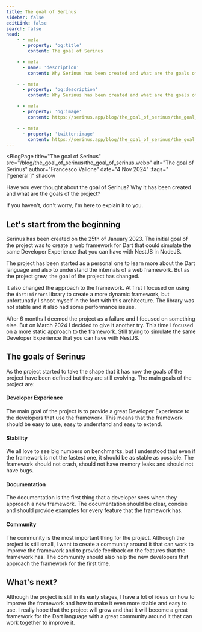 ```yaml
---
title: The goal of Serinus
sidebar: false
editLink: false
search: false
head:
    - - meta
      - property: 'og:title'
        content: The goal of Serinus

    - - meta
      - name: 'description'
        content: Why Serinus has been created and what are the goals of the project

    - - meta
      - property: 'og:description'
        content: Why Serinus has been created and what are the goals of the project

    - - meta
      - property: 'og:image'
        content: https://serinus.app/blog/the_goal_of_serinus/the_goal_of_serinus.webp

    - - meta
      - property: 'twitter:image'
        content: https://serinus.app/blog/the_goal_of_serinus/the_goal_of_serinus.webp
---
```

<script setup>
	import BlogPage from '../components/blog_page.vue'
</script>

<BlogPage
	title="The goal of Serinus"
	src="/blog/the_goal_of_serinus/the_goal_of_serinus.webp"
	alt="The goal of Serinus"
	author="Francesco Vallone"
	date="4 Nov 2024"
  :tags="['general']"
	shadow
>

Have you ever thought about the goal of Serinus? Why it has been created and what are the goals of the project?

If you haven't, don't worry, I'm here to explain it to you.

## Let's start from the beginning

Serinus has been created on the 25th of January 2023. The initial goal of the project was to create a web framework for Dart that could simulate the same Developer Experience that you can have with NestJS in NodeJS.

The project has been started as a personal one to learn more about the Dart language and also to understand the internals of a web framework. But as the project grew, the goal of the project has changed.

It also changed the approach to the framework. At first I focused on using the <code>dart:mirrors</code> library to create a more dynamic framework, but unfortunatly I shoot myself in the foot with this architecture. The library was not stable and it also had some performance issues.

After 6 months I deemed the project as a failure and I focused on something else. But on March 2024 I decided to give it another try. This time I focused on a more static approach to the framework. Still trying to simulate the same Developer Experience that you can have with NestJS.

## The goals of Serinus

As the project started to take the shape that it has now the goals of the project have been defined but they are still evolving. The main goals of the project are:

#### Developer Experience

The main goal of the project is to provide a great Developer Experience to the developers that use the framework. This means that the framework should be easy to use, easy to understand and easy to extend.

#### Stability

We all love to see big numbers on benchmarks, but I understood that even if the framework is not the fastest one, it should be as stable as possible. The framework should not crash, should not have memory leaks and should not have bugs.

#### Documentation

The documentation is the first thing that a developer sees when they approach a new framework. The documentation should be clear, concise and should provide examples for every feature that the framework has.

#### Community

The community is the most important thing for the project. Although the project is still small, I want to create a community around it that can work to improve the framework and to provide feedback on the features that the framework has. The community should also help the new developers that approach the framework for the first time.

## What's next?

Although the project is still in its early stages, I have a lot of ideas on how to improve the framework and how to make it even more stable and easy to use. I really hope that the project will grow and that it will become a great framework for the Dart language with a great community around it that can work together to improve it.

</BlogPage>
